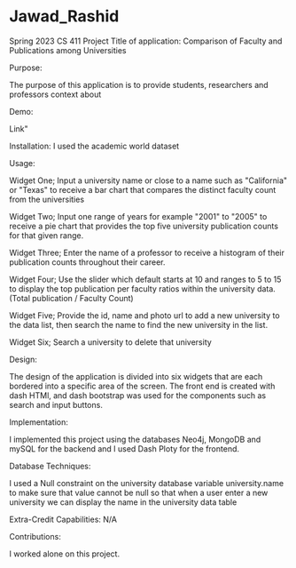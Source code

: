 # Jawad_Rashid
Spring 2023 CS 411 Project
Title of application: 
				Comparison of Faculty and Publications among Universities

Purpose:

The purpose of this application is to provide students, researchers and professors context about 


Demo:

Link"

Installation: I used the academic world dataset

Usage:

Widget One; Input a university name or close to a name such as "California" or "Texas" to receive a bar chart that compares the distinct faculty count from the universities

Widget Two; Input one range of years for example "2001" to "2005" to receive a pie chart that provides the top five university publication counts for that given range.

Widget Three; Enter the name of a professor to receive a histogram of their publication counts throughout their career.

Widget Four; Use the slider which default starts at 10 and ranges to 5 to 15 to display the top publication per faculty ratios within the university data. (Total publication / Faculty Count)

Widget Five; Provide the id, name and photo url to add a new university to the data list, then search the name to find the new university in the list.

Widget Six; Search a university to delete that university  

Design:

The design of the application is divided into six widgets that are each bordered into a specific area of the screen. The front end is created with dash HTMl, and dash bootstrap was used for the components such as search and input buttons. 

Implementation:

I implemented this project using the databases Neo4j, MongoDB and mySQL for the backend and I used Dash Ploty for the frontend. 

Database Techniques:

I used a Null constraint on the university database variable university.name to make sure that value cannot be null so that when a user enter a new university we can display the name in the university data table

Extra-Credit Capabilities: N/A

Contributions:

I worked alone on this project.
